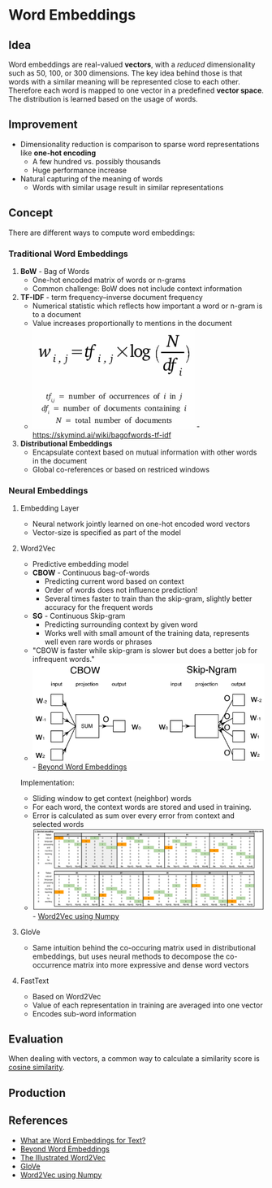 # Word Embeddings

## Idea

Word embeddings are real-valued **vectors**, with a *reduced* dimensionality such as 50, 100, or 300 dimensions.
The key idea behind those is that words with a similar meaning will be represented close to each other.
Therefore each word is mapped to one vector in a predefined **vector space**.
The distribution is learned based on the usage of words.

## Improvement

* Dimensionality reduction is comparison to sparse word representations like **one-hot encoding**
  * A few hundred vs. possibly thousands
  * Huge performance increase
* Natural capturing of the meaning of words
  * Words with similar usage result in similar representations

## Concept

There are different ways to compute word embeddings:

### Traditional Word Embeddings

1. **BoW** - Bag of Words
   * One-hot encoded matrix of words or n-grams
   * Common challenge: BoW does not include context information
2. **TF-IDF** - term frequency–inverse document frequency
   * Numerical statistic which reflects how important a word or n-gram is to a document
   * Value increases proportionally to mentions in the document
   * ![tf-idf](tf-idf.png) - https://skymind.ai/wiki/bagofwords-tf-idf
3. **Distributional Embeddings**
   * Encapsulate context based on mutual information with other words in the document
   * Global co-references or based on restriced windows

### Neural Embeddings

1. Embedding Layer
   * Neural network jointly learned on one-hot encoded word vectors
   * Vector-size is specified as part of the model
2. Word2Vec
   * Predictive embedding model
   * **CBOW** - Continuous bag-of-words
     * Predicting current word based on context
     * Order of words does not influence prediction!
     * Several times faster to train than the skip-gram, slightly better accuracy for the frequent words
   * **SG** - Continuous Skip-gram
     * Predicting surrounding context by given word
     * Works well with small amount of the training data, represents well even rare words or phrases
   * "CBOW is faster while skip-gram is slower but does a better job for infrequent words."
   * ![cbow-skipgram](cbow-skipgram.png) - [Beyond Word Embeddings](https://towardsdatascience.com/beyond-word-embeddings-part-2-word-vectors-nlp-modeling-from-bow-to-bert-4ebd4711d0ec)

    Implementation:
   * Sliding window to get context (neighbor) words
   * For each word, the context words are stored and used in training.
   * Error is calculated as sum over every error from context and selected words
   * ![Word2Vec-one-hot](word2vec-one-hot.png) - [Word2Vec using Numpy](https://towardsdatascience.com/an-implementation-guide-to-word2vec-using-numpy-and-google-sheets-13445eebd281)

3. GloVe
   * Same intuition behind the co-occuring matrix used in distributional embeddings, but uses neural methods to decompose the co-occurrence matrix into more expressive and dense word vectors
4. FastText
   * Based on Word2Vec
   * Value of each representation in training are averaged into one vector
   * Encodes sub-word information

## Evaluation

When dealing with vectors, a common way to calculate a similarity score is [cosine similarity](https://en.wikipedia.org/wiki/Cosine_similarity).

## Production

## References

* [What are Word Embeddings for Text?](https://machinelearningmastery.com/what-are-word-embeddings/)
* [Beyond Word Embeddings](https://towardsdatascience.com/beyond-word-embeddings-part-2-word-vectors-nlp-modeling-from-bow-to-bert-4ebd4711d0ec)
* [The Illustrated Word2Vec](https://jalammar.github.io/illustrated-word2vec/)
* [GloVe](https://nlp.stanford.edu/projects/glove/)
* [Word2Vec using Numpy](https://towardsdatascience.com/an-implementation-guide-to-word2vec-using-numpy-and-google-sheets-13445eebd281)
